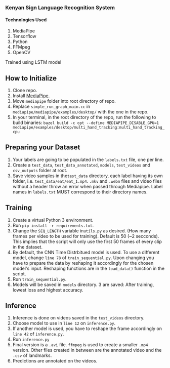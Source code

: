### **Kenyan Sign Language Recognition System**
#### Technologies Used
1.  MediaPipe 
2.  Tensorflow
3.  Python
4. FFMpeg
5.  OpenCV

Trained using LSTM model

## How to Initialize
1.  Clone repo.
2.  Install [MediaPipe](https://github.com/google/mediapipe).
3.  Move `mediapipe` folder into root directory of repo.
4.  Replace `simple_run_graph_main.cc` in `mediapipe/mediapipe/examples/desktop/` with the one in the repo.
5.  In your terminal, in the root directory of the repo, run the following to build binaries: 
`bazel build -c opt --define MEDIAPIPE_DISABLE_GPU=1 mediapipe/examples/desktop/multi_hand_tracking:multi_hand_tracking_cpu`


## Preparing your Dataset
1.  Your labels are going to be populated in the `labels.txt` file, one per line.
2.  Create a `test_data`, `test_data_annotated`, `models`, `test_videos` and `csv_outputs` folder at root.
3.  Save video samples in the`test_data` directory, each label having its own folder, i.e. `test_data/eat/eat_1.mp4`. `.mkv` and `.webm` files and video files without a header throw an error when passed through Mediapipe. Label names in `labels.txt` MUST correspond to their directory names.

## Training
1. Create a virtual Python 3 environment.
2. Run `pip install -r requirements.txt`.
3. Change the `SEQ_LENGTH` variable in`utils.py` as desired. (How many frames per video to be used for training). Default is 50 (~2 secconds). This implies that the script will only use the first 50 frames of every clip in the dataset.
3.  By default, the CNN Time Distrbitued model is used. To use a different model, change `line 78` of `train_sequential.py`. Upon changing you have to prepare the data by reshaping it accordingly for the chosen model's input. Reshaping functions are in the `load_data()` function in the script.
3. Run `train_sequential.py`.
4. Models will be saved in `models` directory. 3 are saved: After training, lowest loss and highest accuracy.

## Inference
1.  Inference is done on videos saved in the `test_videos` directory.
2.  Choose model to use in `line 12` on `inference.py`.
4. If another model is used, you have to reshape the frame accordingly on `line 42` of `inference.py`.
4. Run `inference.py`
2.  Final version is a `.avi` file. `ffmpeg` is used to create a smaller `.mp4` version. Other files created in between are the annotated video and the `.csv` of landmarks. 
3. Predictions are annotated on the videos.
